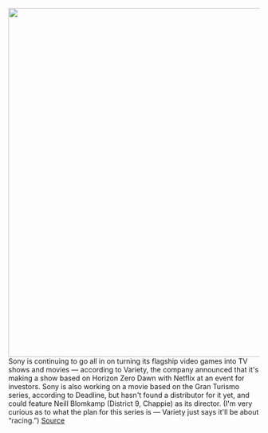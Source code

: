 <img src='https://cdn.vox-cdn.com/thumbor/vtCeaO7CrKY8Yny3eNjYadDHEls=/0x0:1920x1280/1200x800/filters:focal(1079x330:1385x636)/cdn.vox-cdn.com/uploads/chorus_image/image/70914672/hfw3.0.jpg' width='700px' /><br/>
Sony is continuing to go all in on turning its flagship video games into TV shows and movies — according to Variety, the company announced that it's making a show based on Horizon Zero Dawn with Netflix at an event for investors. Sony is also working on a movie based on the Gran Turismo series, according to Deadline, but hasn't found a distributor for it yet, and could feature Neill Blomkamp (District 9, Chappie) as its director. (I'm very curious as to what the plan for this series is — Variety just says it'll be about “racing.”)
<a href='https://www.theverge.com/2022/5/26/23143448/playstation-horizon-zero-dawn-netflix-series-tv-movie-push'> Source <a/>